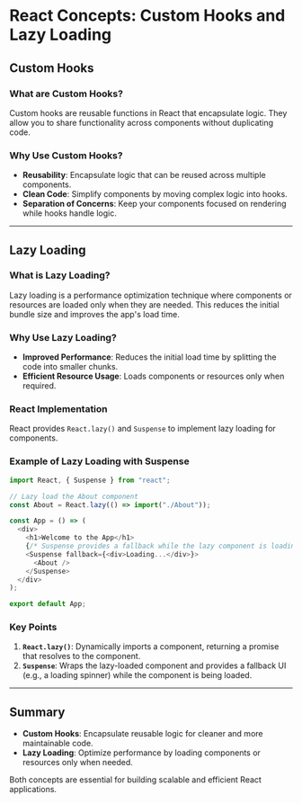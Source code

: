 # React Concepts: Custom Hooks and Lazy Loading

## Custom Hooks

### What are Custom Hooks?
Custom hooks are reusable functions in React that encapsulate logic. They allow you to share functionality across components without duplicating code.

### Why Use Custom Hooks?
- **Reusability**: Encapsulate logic that can be reused across multiple components.
- **Clean Code**: Simplify components by moving complex logic into hooks.
- **Separation of Concerns**: Keep your components focused on rendering while hooks handle logic.

---

## Lazy Loading

### What is Lazy Loading?
Lazy loading is a performance optimization technique where components or resources are loaded only when they are needed. This reduces the initial bundle size and improves the app's load time.

### Why Use Lazy Loading?
- **Improved Performance**: Reduces the initial load time by splitting the code into smaller chunks.
- **Efficient Resource Usage**: Loads components or resources only when required.

### React Implementation
React provides `React.lazy()` and `Suspense` to implement lazy loading for components.

### Example of Lazy Loading with Suspense
```javascript
import React, { Suspense } from "react";

// Lazy load the About component
const About = React.lazy(() => import("./About"));

const App = () => (
  <div>
    <h1>Welcome to the App</h1>
    {/* Suspense provides a fallback while the lazy component is loading */}
    <Suspense fallback={<div>Loading...</div>}>
      <About />
    </Suspense>
  </div>
);

export default App;
```

### Key Points
1. **`React.lazy()`**: Dynamically imports a component, returning a promise that resolves to the component.
2. **`Suspense`**: Wraps the lazy-loaded component and provides a fallback UI (e.g., a loading spinner) while the component is being loaded.

---

## Summary
- **Custom Hooks**: Encapsulate reusable logic for cleaner and more maintainable code.
- **Lazy Loading**: Optimize performance by loading components or resources only when needed.

Both concepts are essential for building scalable and efficient React applications.